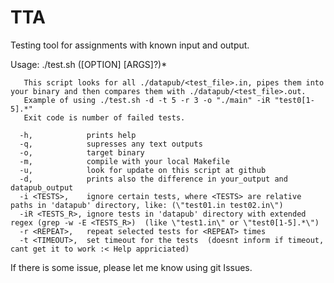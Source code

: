 # TTA
Testing tool for assignments with known input and output.

Usage: ./test.sh ([OPTION] [ARGS]?)*

       This script looks for all ./datapub/<test_file>.in, pipes them into your binary and then compares them with ./datapub/<test_file>.out.
       Example of using ./test.sh -d -t 5 -r 3 -o "./main" -iR "test0[1-5].*"
       Exit code is number of failed tests. 
       
      -h,            prints help
      -q,            supresses any text outputs
      -o,            target binary
      -m,            compile with your local Makefile
      -u,            look for update on this script at github
      -d,            prints also the difference in your_output and datapub_output
      -i <TESTS>,    ignore certain tests, where <TESTS> are relative paths in 'datapub' directory, like: (\"test01.in test02.in\")
      -iR <TESTS_R>, ignore tests in 'datapub' directory with extended regex (grep -w -E <TESTS_R>)  (like \"test1.in\" or \"test0[1-5].*\")
      -r <REPEAT>,   repeat selected tests for <REPEAT> times
      -t <TIMEOUT>,  set timeout for the tests  (doesnt inform if timeout, cant get it to work :< Help appriciated)
      
If there is some issue, please let me know using git Issues.
